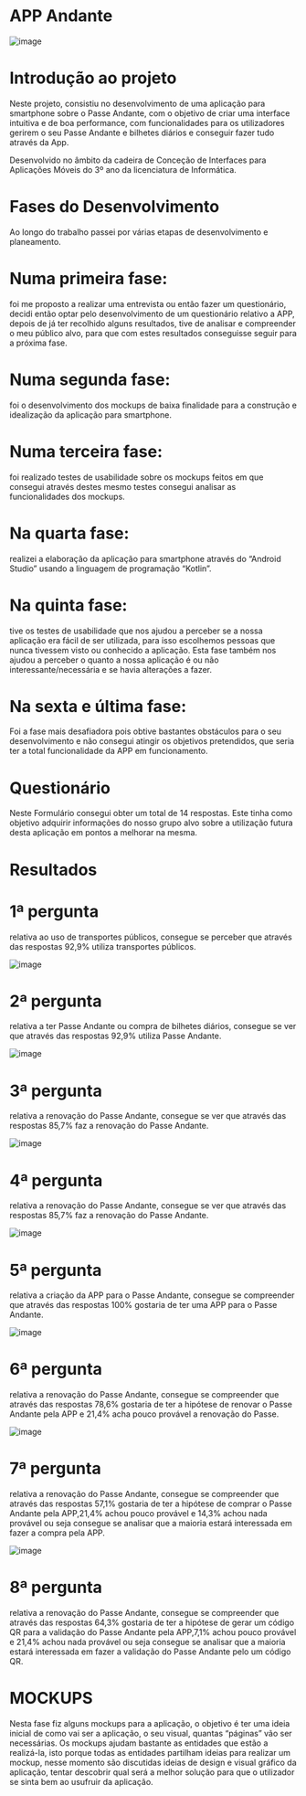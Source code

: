# APP Andante

![image](https://github.com/DarioRodrigues17/App_Andante/assets/133675148/aa5ec6f3-1a86-4cdb-8055-a40e827a126b)

# Introdução ao projeto
Neste projeto, consistiu no desenvolvimento de uma aplicação para smartphone sobre o Passe Andante, com o objetivo de criar uma interface intuitiva e de boa performance, com funcionalidades para os utilizadores gerirem o seu Passe Andante e bilhetes diários e conseguir fazer tudo através da App. 

Desenvolvido no âmbito da cadeira de Conceção de Interfaces para Aplicações Móveis do 3º ano da licenciatura de Informática.

# Fases do Desenvolvimento

Ao longo do trabalho passei por várias etapas de desenvolvimento e planeamento.


# Numa primeira fase:

 foi me proposto a realizar uma entrevista ou então fazer um questionário, decidi então optar pelo desenvolvimento de um questionário relativo a APP, depois de já ter recolhido alguns resultados, tive de analisar e compreender o meu público alvo, para que com estes resultados conseguisse seguir para a próxima fase.

# Numa segunda fase:

 foi o desenvolvimento dos mockups de baixa finalidade para a construção e idealização da aplicação para smartphone.

# Numa terceira fase:

 foi realizado testes de usabilidade sobre os mockups feitos em que consegui através destes mesmo testes consegui analisar as funcionalidades dos mockups.


# Na quarta fase: 

realizei a elaboração da aplicação para smartphone através do “Android Studio” usando a linguagem de programação “Kotlin”.


# Na quinta fase:

tive os testes de usabilidade que nos ajudou a perceber se a nossa aplicação era fácil de ser utilizada, para isso escolhemos pessoas que nunca tivessem visto ou conhecido a aplicação. Esta fase também nos ajudou a perceber o quanto a nossa aplicação é ou não interessante/necessária e se havia alterações a fazer.

# Na sexta e última fase:

Foi a fase mais desafiadora pois obtive bastantes obstáculos para o seu desenvolvimento e não consegui atingir os objetivos pretendidos, que seria ter a total funcionalidade da APP em funcionamento.

# Questionário

Neste Formulário consegui obter um total de 14 respostas. Este tinha como objetivo adquirir informações do nosso grupo alvo sobre a utilização futura desta aplicação em pontos a melhorar na mesma.

# Resultados


# 1ª pergunta
relativa ao uso de transportes públicos, consegue se perceber que através das respostas 92,9% utiliza transportes públicos.

![image](https://github.com/DarioRodrigues17/App_Andante/assets/133675148/f0de47b1-52c9-449c-bd49-dda1c2cd5798)

# 2ª pergunta 
relativa a ter Passe Andante ou compra de bilhetes diários, consegue se ver que através das respostas 92,9% utiliza Passe Andante.

![image](https://github.com/DarioRodrigues17/App_Andante/assets/133675148/0514b95f-373e-46dd-b4c6-6d2dec5ecede)

# 3ª pergunta 
relativa a renovação do Passe Andante, consegue se ver que através das respostas 85,7% faz a renovação do Passe Andante.

![image](https://github.com/DarioRodrigues17/App_Andante/assets/133675148/765169cb-447e-4777-818b-9f0ea40fe71a)

# 4ª pergunta 
relativa a renovação do Passe Andante, consegue se ver que através das respostas 85,7% faz a renovação do Passe Andante.

![image](https://github.com/DarioRodrigues17/App_Andante/assets/133675148/3f574b2f-7e2b-4a9a-bb7f-4ec020ddd595)

# 5ª pergunta
relativa a criação da APP para o Passe Andante, consegue se compreender que através das respostas 100% gostaria de ter uma APP para o Passe Andante.

![image](https://github.com/DarioRodrigues17/App_Andante/assets/133675148/43fe7464-1294-4ba8-b89e-20cca45019bf)

# 6ª pergunta
relativa a renovação do Passe Andante, consegue se compreender que através das respostas 78,6% gostaria de ter a hipótese de renovar o Passe Andante pela APP e 21,4% acha pouco provável a renovação do Passe. 

![image](https://github.com/DarioRodrigues17/App_Andante/assets/133675148/e161a557-9b72-4ddb-b3c6-2bcb5877d13e)

# 7ª pergunta 
relativa a renovação do Passe Andante, consegue se compreender que através das respostas 57,1% gostaria de ter a hipótese de comprar o Passe Andante pela 
APP,21,4% achou pouco provável e 14,3% achou nada provável ou seja consegue se analisar que a maioria estará interessada em fazer a compra pela APP.

![image](https://github.com/DarioRodrigues17/App_Andante/assets/133675148/d8189cb3-4f79-44e8-81dc-10c8a872ef06)

# 8ª pergunta 
relativa a renovação do Passe Andante, consegue se compreender que através das respostas 64,3% gostaria de ter a hipótese de gerar um código QR para a validação do Passe Andante pela APP,7,1% achou pouco provável e 21,4% achou nada provável ou seja consegue se analisar que a maioria estará interessada em fazer a validação do Passe Andante pelo um código QR.


# MOCKUPS

Nesta fase fiz alguns mockups para a aplicação, o objetivo é ter uma ideia inicial de como vai ser a aplicação, o seu visual, quantas “páginas” vão ser necessárias. Os mockups ajudam bastante as entidades que estão a realizá-la, isto porque todas as entidades partilham ideias para realizar um mockup, nesse momento são discutidas ideias de design e visual gráfico da aplicação, tentar descobrir qual será a melhor solução para que o utilizador se sinta bem ao usufruir da aplicação.










